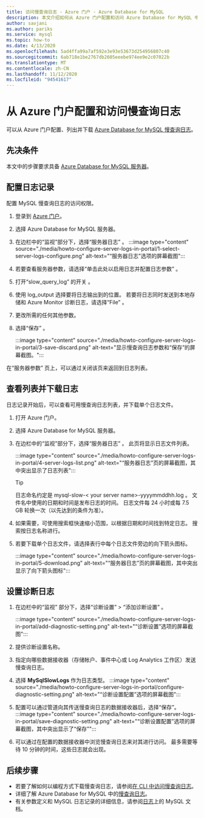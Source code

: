 ```yaml
---
title: 访问慢查询日志 - Azure 门户 - Azure Database for MySQL
description: 本文介绍如何从 Azure 门户配置和访问 Azure Database for MySQL 中的慢查询日志。
author: savjani
ms.author: pariks
ms.service: mysql
ms.topic: how-to
ms.date: 4/13/2020
ms.openlocfilehash: 5ad4ffa99a7af592e3e93e53673d254956807c40
ms.sourcegitcommit: 6ab718e1be2767db2605eeebe974ee9e2c07022b
ms.translationtype: MT
ms.contentlocale: zh-CN
ms.lasthandoff: 11/12/2020
ms.locfileid: "94541617"
---
```

# <a name="configure-and-access-slow-query-logs-from-the-azure-portal"></a>从 Azure 门户配置和访问慢查询日志

可以从 Azure 门户配置、列出并下载 [Azure Database for MySQL 慢查询日志](concepts-server-logs.md)。

## <a name="prerequisites"></a>先决条件
本文中的步骤要求具备 [Azure Database for MySQL 服务器](quickstart-create-mysql-server-database-using-azure-portal.md)。

## <a name="configure-logging"></a>配置日志记录
配置 MySQL 慢查询日志的访问权限。 

1. 登录到 [Azure 门户](https://portal.azure.com/)。

2. 选择 Azure Database for MySQL 服务器。

3. 在边栏中的“监视”部分下，选择“服务器日志”   。 
   :::image type="content" source="./media/howto-configure-server-logs-in-portal/1-select-server-logs-configure.png" alt-text="“服务器日志”选项的屏幕截图":::

4. 若要查看服务器参数，请选择“单击此处以启用日志并配置日志参数”  。

5. 打开“slow_query_log”  的开关  。

6. 使用 log_output  选择要将日志输出到的位置。 若要将日志同时发送到本地存储和 Azure Monitor 诊断日志，请选择“File”  。 

7. 更改所需的任何其他参数。 

8. 选择“保存”  。 

   :::image type="content" source="./media/howto-configure-server-logs-in-portal/3-save-discard.png" alt-text="显示慢查询日志参数和“保存”的屏幕截图。":::

在“服务器参数”  页上，可以通过关闭该页来返回到日志列表。

## <a name="view-list-and-download-logs"></a>查看列表并下载日志
日志记录开始后，可以查看可用慢查询日志列表，并下载单个日志文件。

1. 打开 Azure 门户。

2. 选择 Azure Database for MySQL 服务器。

3. 在边栏中的“监视”部分下，选择“服务器日志”   。 此页将显示日志文件列表。

   :::image type="content" source="./media/howto-configure-server-logs-in-portal/4-server-logs-list.png" alt-text="“服务器日志”页的屏幕截图，其中突出显示了日志列表":::

   > [!TIP]
   > 日志命名约定是 mysql-slow-< your server name>-yyyymmddhh.log  。 文件名中使用的日期和时间是发布日志的时间。 日志文件每 24 小时或每 7.5 GB 轮换一次（以先达到的条件为准）。 

4. 如果需要，可使用搜索框快速缩小范围，以根据日期和时间找到特定日志。 搜索按日志名称进行。

5. 若要下载单个日志文件，请选择表行中每个日志文件旁边的向下箭头图标。

   :::image type="content" source="./media/howto-configure-server-logs-in-portal/5-download.png" alt-text="“服务器日志”页的屏幕截图，其中突出显示了向下箭头图标":::

## <a name="set-up-diagnostic-logs"></a>设置诊断日志

1. 在边栏中的“监视”  部分下，选择“诊断设置”   > “添加诊断设置”  。

   :::image type="content" source="./media/howto-configure-server-logs-in-portal/add-diagnostic-setting.png" alt-text="“诊断设置”选项的屏幕截图":::

1. 提供诊断设置名称。

1. 指定向哪些数据接收器（存储帐户、事件中心或 Log Analytics 工作区）发送慢查询日志。

1. 选择 **MySqlSlowLogs** 作为日志类型。
:::image type="content" source="./media/howto-configure-server-logs-in-portal/configure-diagnostic-setting.png" alt-text="“诊断设置配置”选项的屏幕截图":::

1. 配置可以通过管道向其传送慢查询日志的数据接收器后，选择“保存”。 
:::image type="content" source="./media/howto-configure-server-logs-in-portal/save-diagnostic-setting.png" alt-text="“诊断设置配置”选项的屏幕截图，其中突出显示了“保存”":::

1. 可以通过在配置的数据接收器中浏览慢查询日志来对其进行访问。 最多需要等待 10 分钟的时间，这些日志就会出现。

## <a name="next-steps"></a>后续步骤
- 若要了解如何以编程方式下载慢查询日志，请参阅[在 CLI 中访问慢查询日志](howto-configure-server-logs-in-cli.md)。
- 详细了解 Azure Database for MySQL 中的[慢查询日志](concepts-server-logs.md)。
- 有关参数定义和 MySQL 日志记录的详细信息，请参阅[日志](https://dev.mysql.com/doc/refman/5.7/en/slow-query-log.html)上的 MySQL 文档。